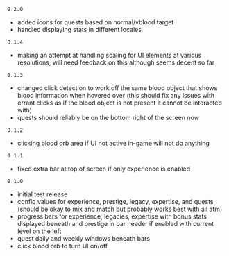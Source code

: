 `0.2.0`
- added icons for quests based on normal/vblood target
- handled displaying stats in different locales

`0.1.4`
- making an attempt at handling scaling for UI elements at various resolutions, will need feedback on this although seems decent so far

`0.1.3`
- changed click detection to work off the same blood object that shows blood information when hovered over (this should fix any issues with errant clicks as if the blood object is not present it cannot be interacted with)
- quests should reliably be on the bottom right of the screen now

`0.1.2`
- clicking blood orb area if UI not active in-game will not do anything

`0.1.1`
- fixed extra bar at top of screen if only experience is enabled

`0.1.0`
- initial test release
- config values for experience, prestige, legacy, expertise, and quests (should be okay to mix and match but probably works best with all atm)
- progress bars for experience, legacies, expertise with bonus stats displayed beneath and prestige in bar header if enabled with current level on the left
- quest daily and weekly windows beneath bars
- click blood orb to turn UI on/off
